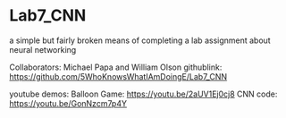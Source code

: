 # Lab7_CNN
a simple but fairly broken means of completing a lab assignment about neural networking

Collaborators: Michael Papa and William Olson
githublink: https://github.com/5WhoKnowsWhatIAmDoingE/Lab7_CNN

youtube demos:
	Balloon Game:
	https://youtu.be/2aUV1Ej0cj8
	CNN code:
	https://youtu.be/GonNzcm7p4Y
